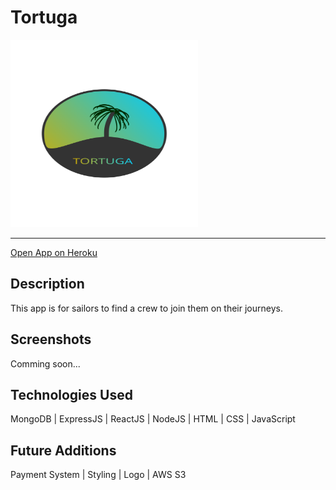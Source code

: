 # Tortuga

<img src="src/logo.svg" width="300px" height="300px">

---------
[Open App on Heroku](https://ds-tor.herokuapp.com)

## Description
This app is for sailors to find a crew to join them on their journeys.

## Screenshots
Comming soon...

## Technologies Used 
MongoDB | ExpressJS | ReactJS | NodeJS | HTML | CSS | JavaScript


## Future Additions
Payment System | Styling | Logo | AWS S3